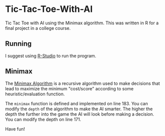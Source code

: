 # Tic-Tac-Toe-With-AI
Tic Tac Toe with AI using the Minimax algorithm. This was written in R for a final project in a college course.

## Running
I suggest using [R-Studio](https://www.rstudio.com/) to run the program.

## Minimax
The [Minimax Algorithm](https://en.wikipedia.org/wiki/Minimax#In_general_games) is a recursive algorithm used to
make decisions that lead to maximize the minimum "cost/score" according to some heuristic/evaluation function.

The `minimax` function is defined and implemented on line 183. You can modify the `depth` of the algorithm to make the AI 
smarter. The higher the depth the further into the game the AI will look before making a decision. You can modify the depth on 
line 171.

Have fun!
